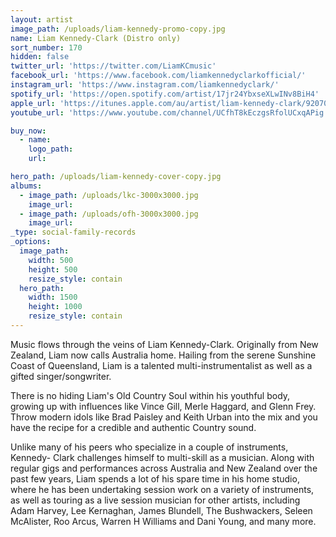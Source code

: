 ```yaml
---
layout: artist
image_path: /uploads/liam-kennedy-promo-copy.jpg
name: Liam Kennedy-Clark (Distro only)
sort_number: 170
hidden: false
twitter_url: 'https://twitter.com/LiamKCmusic'
facebook_url: 'https://www.facebook.com/liamkennedyclarkofficial/'
instagram_url: 'https://www.instagram.com/liamkennedyclark/'
spotify_url: 'https://open.spotify.com/artist/17jr24YbxseXLwINv8BiH4'
apple_url: 'https://itunes.apple.com/au/artist/liam-kennedy-clark/920708357'
youtube_url: 'https://www.youtube.com/channel/UCfhT8kEczgsRfolUCxqAPig'

buy_now:
  - name: 
    logo_path: 
    url: 

hero_path: /uploads/liam-kennedy-cover-copy.jpg
albums:
  - image_path: /uploads/lkc-3000x3000.jpg
    image_url:
  - image_path: /uploads/ofh-3000x3000.jpg
    image_url:
_type: social-family-records
_options:
  image_path:
    width: 500
    height: 500
    resize_style: contain
  hero_path:
    width: 1500
    height: 1000
    resize_style: contain
---
```


Music flows through the veins of Liam Kennedy-Clark. Originally from New Zealand, Liam now calls Australia home. Hailing from the serene Sunshine Coast of Queensland, Liam is a talented multi-instrumentalist as well as a gifted singer/songwriter.

There is no hiding Liam's Old Country Soul within his youthful body, growing up with influences like Vince Gill, Merle Haggard, and Glenn Frey. Throw modern idols like Brad Paisley and Keith Urban into the mix and you have the recipe for a credible and authentic Country sound.

Unlike many of his peers who specialize in a couple of instruments, Kennedy- Clark challenges himself to multi-skill as a musician. Along with regular gigs and performances across Australia and New Zealand over the past few years, Liam spends a lot of his spare time in his home studio, where he has been undertaking session work on a variety of instruments, as well as touring as a live session musician for other artists, including Adam Harvey, Lee Kernaghan, James Blundell, The Bushwackers, Seleen McAlister, Roo Arcus, Warren H Williams and Dani Young, and many more.